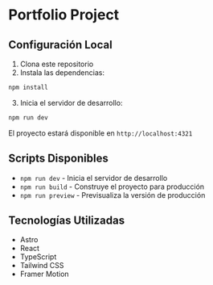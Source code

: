 # Portfolio Project

## Configuración Local

1. Clona este repositorio
2. Instala las dependencias:
```bash
npm install
```
3. Inicia el servidor de desarrollo:
```bash
npm run dev
```

El proyecto estará disponible en `http://localhost:4321`

## Scripts Disponibles

- `npm run dev` - Inicia el servidor de desarrollo
- `npm run build` - Construye el proyecto para producción
- `npm run preview` - Previsualiza la versión de producción

## Tecnologías Utilizadas

- Astro
- React
- TypeScript
- Tailwind CSS
- Framer Motion